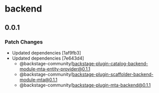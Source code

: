 # backend

## 0.0.1

### Patch Changes

- Updated dependencies [1af9fb3]
- Updated dependencies [7e643d4]
  - @backstage-community/backstage-plugin-catalog-backend-module-mta-entity-provider@0.1.1
  - @backstage-community/backstage-plugin-scaffolder-backend-module-mta@0.1.1
  - @backstage-community/backstage-plugin-mta-backend@0.1.1

